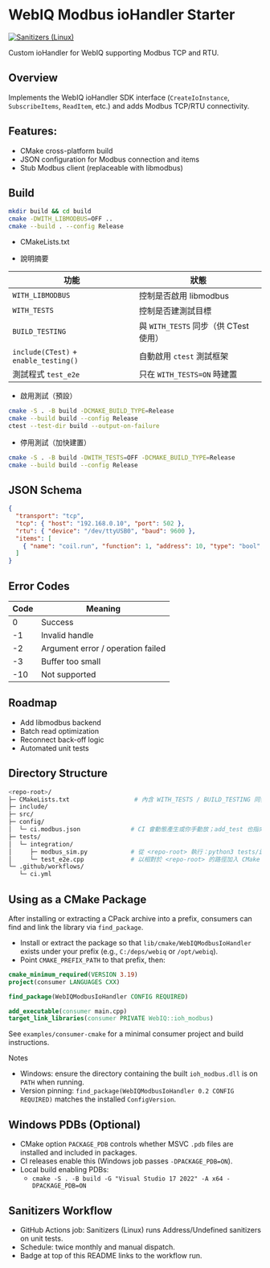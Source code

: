 # WebIQ Modbus ioHandler Starter

[![Sanitizers (Linux)](https://github.com/RexHung/webiq-modbus-iohandler/actions/workflows/sanitizers.yml/badge.svg)](https://github.com/RexHung/webiq-modbus-iohandler/actions/workflows/sanitizers.yml)

Custom ioHandler for WebIQ supporting Modbus TCP and RTU.

## Overview
Implements the WebIQ ioHandler SDK interface (`CreateIoInstance`, `SubscribeItems`, `ReadItem`, etc.) and adds Modbus TCP/RTU connectivity.

## Features:
- CMake cross-platform build
- JSON configuration for Modbus connection and items
- Stub Modbus client (replaceable with libmodbus)

## Build
```bash
mkdir build && cd build
cmake -DWITH_LIBMODBUS=OFF ..
cmake --build . --config Release
```

* CMakeLists.txt
- 說明摘要

| 功能                                    | 狀態                            |
| ------------------------------------- | ----------------------------- |
| `WITH_LIBMODBUS`                      | 控制是否啟用 libmodbus              |
| `WITH_TESTS`                          | 控制是否建測試目標                     |
| `BUILD_TESTING`                       | 與 `WITH_TESTS` 同步（供 CTest 使用） |
| `include(CTest)` + `enable_testing()` | 自動啟用 `ctest` 測試框架             |
| 測試程式 `test_e2e`                       | 只在 `WITH_TESTS=ON` 時建置        |

- 啟用測試（預設）
```bash
cmake -S . -B build -DCMAKE_BUILD_TYPE=Release
cmake --build build --config Release
ctest --test-dir build --output-on-failure
```
- 停用測試（加快建置）
```bash
cmake -S . -B build -DWITH_TESTS=OFF -DCMAKE_BUILD_TYPE=Release
cmake --build build --config Release
```


## JSON Schema
```json
{
  "transport": "tcp",
  "tcp": { "host": "192.168.0.10", "port": 502 },
  "rtu": { "device": "/dev/ttyUSB0", "baud": 9600 },
  "items": [
    { "name": "coil.run", "function": 1, "address": 10, "type": "bool", "poll_ms": 200 }
  ]
}
```

## Error Codes
| Code | Meaning                           |
| ---- | --------------------------------- |
| 0    | Success                           |
| -1   | Invalid handle                    |
| -2   | Argument error / operation failed |
| -3   | Buffer too small                  |
| -10  | Not supported                     |


## Roadmap
- Add libmodbus backend
- Batch read optimization
- Reconnect back-off logic
- Automated unit tests


## Directory Structure
```bash
<repo-root>/
├─ CMakeLists.txt                  # 內含 WITH_TESTS / BUILD_TESTING 同步 & add_executable(test_e2e …)
├─ include/
├─ src/
├─ config/
│  └─ ci.modbus.json              # CI 會動態產生或你手動放；add_test 也指向此路徑
├─ tests/
│  └─ integration/
│     ├─ modbus_sim.py            # 從 <repo-root> 執行：python3 tests/integration/modbus_sim.py
│     └─ test_e2e.cpp             # 以相對於 <repo-root> 的路徑加入 CMake
└─ .github/workflows/
   └─ ci.yml
```

## Using as a CMake Package

After installing or extracting a CPack archive into a prefix, consumers can find and link the library via `find_package`.

- Install or extract the package so that `lib/cmake/WebIQModbusIoHandler` exists under your prefix (e.g., `C:/deps/webiq` or `/opt/webiq`).
- Point `CMAKE_PREFIX_PATH` to that prefix, then:

```cmake
cmake_minimum_required(VERSION 3.19)
project(consumer LANGUAGES CXX)

find_package(WebIQModbusIoHandler CONFIG REQUIRED)

add_executable(consumer main.cpp)
target_link_libraries(consumer PRIVATE WebIQ::ioh_modbus)
```

See `examples/consumer-cmake` for a minimal consumer project and build instructions.

Notes
- Windows: ensure the directory containing the built `ioh_modbus.dll` is on `PATH` when running.
- Version pinning: `find_package(WebIQModbusIoHandler 0.2 CONFIG REQUIRED)` matches the installed `ConfigVersion`.

## Windows PDBs (Optional)

- CMake option `PACKAGE_PDB` controls whether MSVC `.pdb` files are installed and included in packages.
- CI releases enable this (Windows job passes `-DPACKAGE_PDB=ON`).
- Local build enabling PDBs:
  - `cmake -S . -B build -G "Visual Studio 17 2022" -A x64 -DPACKAGE_PDB=ON`

## Sanitizers Workflow

- GitHub Actions job: Sanitizers (Linux) runs Address/Undefined sanitizers on unit tests.
- Schedule: twice monthly and manual dispatch.
- Badge at top of this README links to the workflow run.

